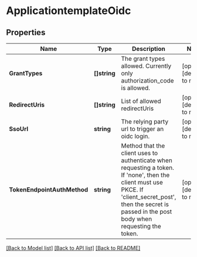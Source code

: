 # ApplicationtemplateOidc

## Properties
Name | Type | Description | Notes
------------ | ------------- | ------------- | -------------
**GrantTypes** | **[]string** | The grant types allowed. Currently only authorization_code is allowed. | [optional] [default to null]
**RedirectUris** | **[]string** | List of allowed redirectUris | [optional] [default to null]
**SsoUrl** | **string** | The relying party url to trigger an oidc login. | [optional] [default to null]
**TokenEndpointAuthMethod** | **string** | Method that the client uses to authenticate when requesting a token. If &#x27;none&#x27;, then the client must use PKCE. If &#x27;client_secret_post&#x27;, then the secret is passed in the post body when requesting the token. | [optional] [default to null]

[[Back to Model list]](../README.md#documentation-for-models) [[Back to API list]](../README.md#documentation-for-api-endpoints) [[Back to README]](../README.md)

